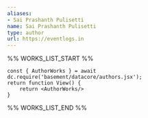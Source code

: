 ```yaml
---
aliases:
- Sai Prashanth Pulisetti
name: Sai Prashanth Pulisetti
type: author
url: https://eventlogs.in
---
```



%% WORKS_LIST_START %%

```datacorejsx
const { AuthorWorks } = await dc.require('basement/datacore/authors.jsx');
return function View() {
    return <AuthorWorks/>
}
```
%% WORKS_LIST_END %%